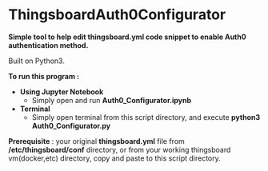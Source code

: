 # ThingsboardAuth0Configurator
**Simple tool to help edit thingsboard.yml code snippet to enable Auth0 authentication method.**

Built on Python3.

**To run this program :**
 - **Using Jupyter Notebook**
	 - Simply open and run **Auth0_Configurator.ipynb**
 - **Terminal**
	 -  Simply open terminal from this script directory, and execute **python3 Auth0_Configurator.py**

**Prerequisite** : your original **thingsboard.yml** file from **/etc/thingsboard/conf** directory, or from your working thingsboard vm(docker,etc) directory, copy and paste to this script directory.
